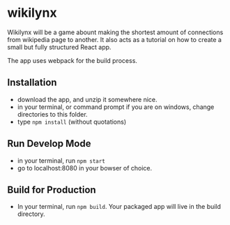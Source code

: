 # wikilynx
Wikilynx will be a game abount making the shortest amount of connections from wikipedia page to another. It also acts as a tutorial on how to create a small but fully structured React app.

The app uses webpack for the build process. 

## Installation
- download the app, and unzip it somewhere nice.
- in your terminal, or command prompt if you are on windows, change directories to this folder.
- type `npm install` (without quotations)

## Run Develop Mode
- in your terminal, run `npm start`
- go to localhost:8080 in your bowser of choice.

## Build for Production
- In your terminal, run `npm build`. Your packaged app will live in the build directory.
